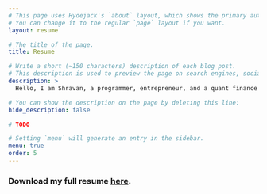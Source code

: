 ```yaml
---
# This page uses Hydejack's `about` layout, which shows the primary author's picture and about text at the top.
# You can change it to the regular `page` layout if you want.
layout: resume

# The title of the page.
title: Resume

# Write a short (~150 characters) description of each blog post.
# This description is used to preview the page on search engines, social media, etc.
description: >
  Hello, I am Shravan, a programmer, entrepreneur, and a quant finance aficionado. I am currently seeking an admission for a M.S program in Computer Science to specialize in Deep Learning research, and eventually follow up with a Ph.D.

# You can show the description on the page by deleting this line:
hide_description: false

# TODO

# Setting `menu` will generate an entry in the sidebar.
menu: true
order: 5
---
```


### Download my full resume [here](/assets/Shravan_Venkataraman-Resume.pdf).
